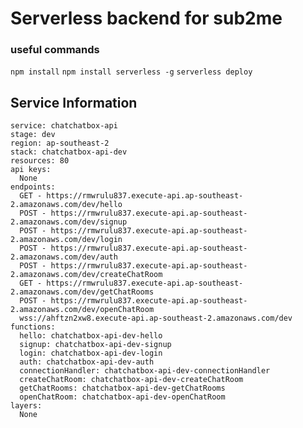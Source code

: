 # Serverless backend for sub2me

### useful commands
``` npm install ```
``` npm install serverless -g ```
``` serverless deploy ```

## Service Information
```
service: chatchatbox-api                                                                     
stage: dev                                                                                   
region: ap-southeast-2                                                                       
stack: chatchatbox-api-dev                                                                   
resources: 80                                                                                
api keys:                                                                                    
  None                                                                                       
endpoints:                                                                                   
  GET - https://rmwrulu837.execute-api.ap-southeast-2.amazonaws.com/dev/hello                
  POST - https://rmwrulu837.execute-api.ap-southeast-2.amazonaws.com/dev/signup              
  POST - https://rmwrulu837.execute-api.ap-southeast-2.amazonaws.com/dev/login               
  POST - https://rmwrulu837.execute-api.ap-southeast-2.amazonaws.com/dev/auth                
  POST - https://rmwrulu837.execute-api.ap-southeast-2.amazonaws.com/dev/createChatRoom      
  GET - https://rmwrulu837.execute-api.ap-southeast-2.amazonaws.com/dev/getChatRooms         
  POST - https://rmwrulu837.execute-api.ap-southeast-2.amazonaws.com/dev/openChatRoom        
  wss://ahftzn2xw8.execute-api.ap-southeast-2.amazonaws.com/dev                              
functions:                                                                                   
  hello: chatchatbox-api-dev-hello                                                           
  signup: chatchatbox-api-dev-signup                                                         
  login: chatchatbox-api-dev-login                                                           
  auth: chatchatbox-api-dev-auth                                                             
  connectionHandler: chatchatbox-api-dev-connectionHandler                                   
  createChatRoom: chatchatbox-api-dev-createChatRoom                                         
  getChatRooms: chatchatbox-api-dev-getChatRooms                                             
  openChatRoom: chatchatbox-api-dev-openChatRoom                                             
layers:                                                                                      
  None                                                                                       
```
